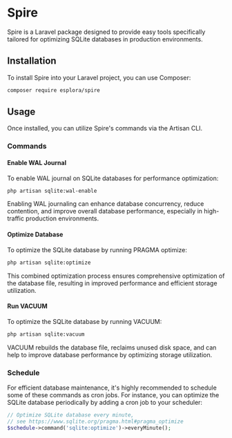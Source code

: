 # Spire

Spire is a Laravel package designed to provide easy tools specifically tailored for optimizing SQLite databases in
production environments.

## Installation

To install Spire into your Laravel project, you can use Composer:

```bash
composer require esplora/spire
```

## Usage

Once installed, you can utilize Spire's commands via the Artisan CLI.

### Commands

#### Enable WAL Journal

To enable WAL journal on SQLite databases for performance optimization:

```bash
php artisan sqlite:wal-enable
```

Enabling WAL journaling can enhance database concurrency, reduce contention, and improve overall database performance,
especially in high-traffic production environments.

#### Optimize Database

To optimize the SQLite database by running PRAGMA optimize:

```bash
php artisan sqlite:optimize
```

This combined optimization process ensures comprehensive optimization of the database file, resulting in improved
performance and efficient storage utilization.

#### Run VACUUM

To optimize the SQLite database by running VACUUM:

```bash
php artisan sqlite:vacuum
```

VACUUM rebuilds the database file, reclaims unused disk space, and can help to improve database performance by
optimizing storage utilization.

### Schedule

For efficient database maintenance, it's highly recommended to schedule some of these commands as cron jobs.
For instance, you can optimize the SQLite database periodically by adding a cron job to your scheduler:

```php
// Optimize SQLite database every minute,
// see https://www.sqlite.org/pragma.html#pragma_optimize
$schedule->command('sqlite:optimize')->everyMinute();
```
